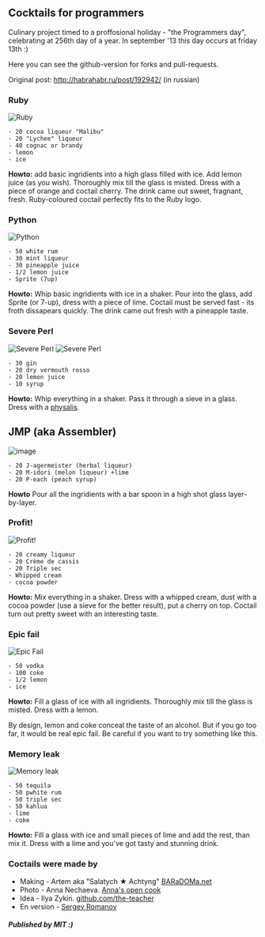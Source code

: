 ## Cocktails for programmers

Culinary project timed to a proffosional holiday - "the Programmers day", celebrating at 256th day of a year. In september '13 this day occurs at friday 13th :)

Here you can see the github-version for forks and pull-requests.

Original post: http://habrahabr.ru/post/192942/ (in russian)

### Ruby

<img src="http://habr.habrastorage.org/post_images/d9a/b87/91d/d9ab8791dff93a03020fc96faf408c48.jpg" alt="Ruby" title="Ruby" />

```
- 20 cocoa liqueur "Malibu"
- 20 "Lychee" liqueur
- 40 cognac or brandy
- lemon
- ice
```

**Howto:** add basic ingridients into a high glass filled with ice. Add lemon juice (as you wish). Thoroughly mix till the glass is misted. Dress with a piece of orange and coctail cherry. The drink came out sweet, fragnant, fresh. Ruby-coloured coctail perfectly fits to the Ruby logo.

### Python

<img src="http://habr.habrastorage.org/post_images/8b2/170/619/8b21706197f93ffde4f8f1d7cb9c444b.jpg" alt="Python" title="Python" />

```
- 50 white rum
- 30 mint liqueur
- 30 pineapple juice
- 1/2 lemon juice
- Sprite (7up)
```

**Howto:** Whip basic ingridients with ice in a shaker. Pour into the glass, add Sprite (or 7-up), dress with a piece of lime. Coctail must be served fast - its froth dissapears quickly. The drink came out fresh with a pineapple taste.

### Severe Perl

<img src="http://habr.habrastorage.org/post_images/122/4c2/773/1224c27737964d566311aae4fae37829.jpg" alt="Severe Perl" title="Severe Perl" />

<img src="http://habr.habrastorage.org/post_images/335/a14/7a8/335a147a8eff811aa6cf6470c84181bd.jpg" alt="Severe Perl" title="Severe Perl" />


```
- 30 gin
- 20 dry vermouth rosso
- 20 lemon juice
- 10 syrup
```

**Howto:** Whip everything in a shaker. Pass it through a sieve in a glass. Dress with a <a href="http://en.wikipedia.org/wiki/Physalis">physalis</a>.

## JMP (aka Assembler)

<img src="http://habr.habrastorage.org/post_images/e40/2f5/004/e402f5004acdd7ad9f7d834fed1dc6f1.jpg" alt="image" title="JMP" />

```
- 20 J-agermeister (herbal liqueur)
- 20 M-idori (melon liqueur) +lime
- 20 P-each (peach syrup)
```

**Howto** Pour all the ingridients with a bar spoon in a high shot glass layer-by-layer.

### Profit!

<img src="http://habr.habrastorage.org/post_images/962/c3f/122/962c3f12264c8baf7c00d7f5c2322905.jpg" alt="Profit!" title="Profit!"/>

```
- 20 creamy liqueur
- 20 Crème de cassis
- 20 Triple sec
- Whipped cream
- cocoa powder
```

**Howto:** Mix everything in a shaker. Dress with a whipped cream, dust with a cocoa powder (use a sieve for the better result), put a cherry on top. Coctail turn out pretty sweet with an interesting taste.

### Epic fail

<img src="http://habr.habrastorage.org/post_images/56f/3dc/235/56f3dc2353b0f845a3e8c29512f68dd7.jpg" alt="Epic Fail" title="Epic Fail" />

```
- 50 vodka
- 100 coke
- 1/2 lemon
- ice
```

**Howto:** Fill a glass of ice with all ingridients. Thoroughly mix till the glass is misted. Dress with a lemon.

By design, lemon and coke conceal the taste of an alcohol. But if you go too far, it would be real epic fail. Be careful if you want to try something like this.

### Memory leak

<img src="http://habr.habrastorage.org/post_images/6e8/159/0bf/6e81590bfa8295c4129415063b9ffde7.jpg" alt="Memory leak" title="Memory leak" />

```
- 50 tequila
- 50 рwhite rum
- 50 triple sec 
- 50 kahlua
- lime
- coke
```

**Howto:** Fill a glass with ice and small pieces of lime and add the rest, than mix it. Dress with a lime and you've got tasty and stunning drink. 

### Coctails were made by

* Making - Artem aka "Salatych ★ Achtyng" [BARaDOMa.net](http://vk.com/baradomanet)
* Photo - Anna Nechaeva. [Anna's open cook](http://open-cook.ru)
* Idea - Ilya Zykin. [github.com/the-teacher](https://github.com/the-teacher)
* En version - [Sergey Romanov](https://github.com/srg-rmnv)

##### Published by MIT :)




























